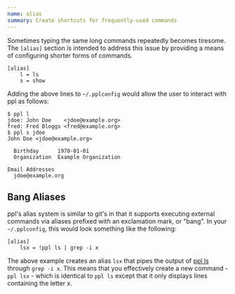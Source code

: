```yaml
---
name: alias
summary: Create shortcuts for frequently-used commands
---
```


Sometimes typing the same long commands repeatedly becomes tiresome. The
`[alias]` section is intended to address this issue by providing a means of
configuring shorter forms of commands.

    [alias]
        l = ls
        s = show

Adding the above lines to `~/.pplconfig` would allow the user to interact with
ppl as follows:

    $ ppl l
    jdoe: John Doe    <jdoe@example.org>
    fred: Fred Bloggs <fred@example.org>
    $ ppl s jdoe
    John Doe <jdoe@example.org>

      Birthday      1970-01-01
      Organization  Example Organization

    Email Addresses
      jdoe@example.org

## Bang Aliases

ppl's alias system is similar to git's in that it supports executing external
commands via aliases prefixed with an exclamation mark, or "bang". In your
`~/.pplconfig`, this would look something like the following:

    [alias]
        lsx = !ppl ls | grep -i x

The above example creates an alias `lsx` that pipes the output of [ppl
ls](/documentation/commands/ls) through `grep -i x`. This means that you
effectively create a new command - `ppl lsx` - which is identical to `ppl ls`
except that it only displays lines containing the letter x.


